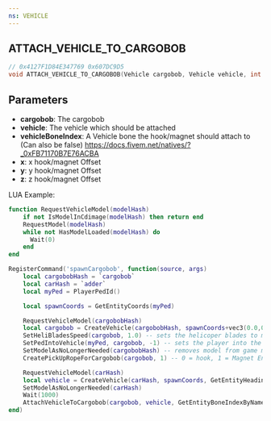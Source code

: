 ```yaml
---
ns: VEHICLE
---
```

## ATTACH_VEHICLE_TO_CARGOBOB

```c
// 0x4127F1D84E347769 0x607DC9D5
void ATTACH_VEHICLE_TO_CARGOBOB(Vehicle cargobob, Vehicle vehicle, int vehicleBoneIndex, float x, float y, float z);
```

## Parameters
* **cargobob**: The cargobob
* **vehicle**: The vehicle which should be attached
* **vehicleBoneIndex**: A Vehicle bone the hook/magnet should attach to (Can also be false) https://docs.fivem.net/natives/?_0xFB71170B7E76ACBA
* **x**: x hook/magnet Offset 
* **y**: y hook/magnet Offset
* **z**: z hook/magnet Offset


LUA Example:
```lua
function RequestVehicleModel(modelHash)
    if not IsModelInCdimage(modelHash) then return end
    RequestModel(modelHash)
    while not HasModelLoaded(modelHash) do 
      Wait(0)
    end
end

RegisterCommand('spawnCargobob', function(source, args)
    local cargobobHash = `cargobob` 
    local carHash = `adder` 
    local myPed = PlayerPedId()

    local spawnCoords = GetEntityCoords(myPed)

    RequestVehicleModel(cargobobHash)
    local cargobob = CreateVehicle(cargobobHash, spawnCoords+vec3(0.0,0.0, 10.0), GetEntityHeading(myPed), true, false) -- Spawns a cargobob above players location
    SetHeliBladesSpeed(cargobob, 1.0) -- sets the helicoper blades to max spin speed
    SetPedIntoVehicle(myPed, cargobob, -1) -- sets the player into the cargobob
    SetModelAsNoLongerNeeded(cargobobHash) -- removes model from game memory as we no longer need it
    CreatePickUpRopeForCargobob(cargobob, 1) -- 0 = hook, 1 = Magnet Enable rope from cargobob

    RequestVehicleModel(carHash)
    local vehicle = CreateVehicle(carHash, spawnCoords, GetEntityHeading(myPed), true, false) -- Spawns a vehicle for the cargobob to pickup
    SetModelAsNoLongerNeeded(carHash)
    Wait(1000)
    AttachVehicleToCargobob(cargobob, vehicle, GetEntityBoneIndexByName(vehicle, 'bodyshell'), 0.0, 0.0, 0.0) --Attach the vehicle to the magnet or hook, boneIndex vehicle bone (can also be false) | https://docs.fivem.net/natives/?_0xFB71170B7E76ACBA
end)
```

